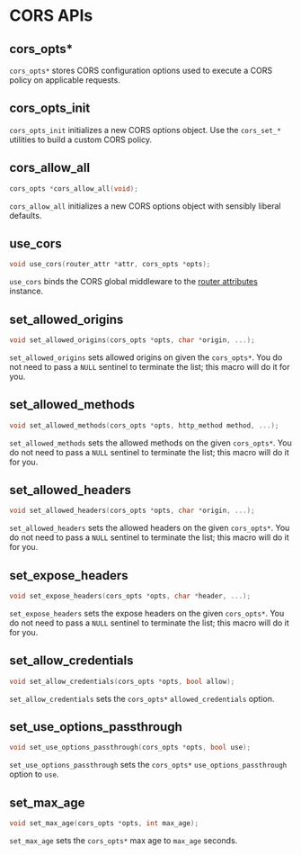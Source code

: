# CORS APIs

## cors_opts*

`cors_opts*` stores CORS configuration options used to execute a CORS policy on applicable requests.


## cors_opts_init

`cors_opts_init` initializes a new CORS options object. Use the `cors_set_*` utilities to build a custom CORS policy.

## cors_allow_all

```c
cors_opts *cors_allow_all(void);
```

`cors_allow_all` initializes a new CORS options object with sensibly liberal defaults.

## use_cors

```c
void use_cors(router_attr *attr, cors_opts *opts);
```

`use_cors` binds the CORS global middleware to the [router attributes](./router-attr.md) instance.

## set_allowed_origins

```c
void set_allowed_origins(cors_opts *opts, char *origin, ...);
```

`set_allowed_origins` sets allowed origins on given the `cors_opts*`. You do not
need to pass a `NULL` sentinel to terminate the list; this macro will do it
for you.

## set_allowed_methods

```c
void set_allowed_methods(cors_opts *opts, http_method method, ...);
```

`set_allowed_methods` sets the allowed methods on the given `cors_opts*`. You do
not need to pass a `NULL` sentinel to terminate the list; this macro will do
it for you.

## set_allowed_headers

```c
void set_allowed_headers(cors_opts *opts, char *origin, ...);
```

`set_allowed_headers` sets the allowed headers on the given `cors_opts*`. You do
not need to pass a `NULL` sentinel to terminate the list; this macro will do
it for you.

## set_expose_headers

```c
void set_expose_headers(cors_opts *opts, char *header, ...);
```
<!-- TODO: explain what these are -->
`set_expose_headers` sets the expose headers on the given `cors_opts*`. You do
not need to pass a `NULL` sentinel to terminate the list; this macro will do
it for you.

## set_allow_credentials

```c
void set_allow_credentials(cors_opts *opts, bool allow);
```

`set_allow_credentials` sets the `cors_opts*` `allowed_credentials` option.

## set_use_options_passthrough

```c
void set_use_options_passthrough(cors_opts *opts, bool use);
```

`set_use_options_passthrough` sets the `cors_opts*` `use_options_passthrough`
option  to `use`.

## set_max_age

```c
void set_max_age(cors_opts *opts, int max_age);
```

`set_max_age` sets the `cors_opts*` max age to `max_age` seconds.
